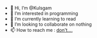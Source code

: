 - 👋 Hi, I’m @Kulsgam
- 👀 I’m interested in programming
- 🌱 I’m currently learning to read
- 💞️ I’m looking to collaborate on nothing
- 📫 How to reach me : [don't....](https://youtu.be/j5a0jTc9S10)

<!---
Kulsgam/Kulsgam is a ✨ special ✨ repository because its `README.md` (this file) appears on your GitHub profile.
You can click the Preview link to take a look at your changes.
--->
